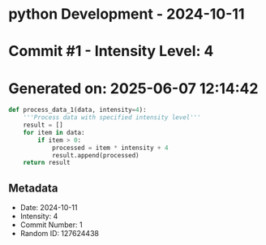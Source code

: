 ﻿# python Development - 2024-10-11
# Commit #1 - Intensity Level: 4
# Generated on: 2025-06-07 12:14:42
```python
def process_data_1(data, intensity=4):
    '''Process data with specified intensity level'''
    result = []
    for item in data:
        if item > 0:
            processed = item * intensity + 4
            result.append(processed)
    return result
```
## Metadata
- Date: 2024-10-11
- Intensity: 4
- Commit Number: 1
- Random ID: 127624438
